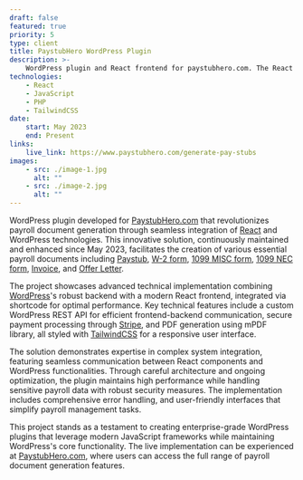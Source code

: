 ```yaml
---
draft: false
featured: true
priority: 5
type: client
title: PaystubHero WordPress Plugin
description: >-
    WordPress plugin and React frontend for paystubhero.com. The React app is integrated via shortcode.
technologies:
    - React
    - JavaScript
    - PHP
    - TailwindCSS
date:
    start: May 2023
    end: Present
links:
    live_link: https://www.paystubhero.com/generate-pay-stubs
images:
    - src: ./image-1.jpg
      alt: ""
    - src: ./image-2.jpg
      alt: ""
---
```


WordPress plugin developed for [PaystubHero.com](https://www.paystubhero.com)
that revolutionizes payroll document generation through seamless integration of [React](https://react.dev)
and WordPress technologies. This innovative solution, continuously maintained
and enhanced since May 2023, facilitates the creation of various essential
payroll documents including [Paystub](https://www.paystubhero.com/generate-pay-stubs),
[W-2 form](https://www.paystubhero.com/w-2-form-online-generator),
[1099 MISC form](https://www.paystubhero.com/1099-misc-form-generator),
[1099 NEC form](https://www.paystubhero.com/1099-nec-form-generator),
[Invoice](https://www.paystubhero.com/invoice-generator), and
[Offer Letter](https://www.paystubhero.com/offer-letter-generator).

The project showcases advanced technical implementation combining [WordPress](https://wordpress.org)'s
robust backend with a modern React frontend, integrated via shortcode for optimal performance.
Key technical features include a custom WordPress REST API for efficient frontend-backend communication,
secure payment processing through [Stripe](https://stripe.com), and PDF generation using mPDF library,
all styled with [TailwindCSS](https://tailwindcss.com) for a responsive user interface.

The solution demonstrates expertise in complex system integration, featuring seamless communication
between React components and WordPress functionalities. Through careful architecture and ongoing
optimization, the plugin maintains high performance while handling sensitive payroll data with
robust security measures. The implementation includes comprehensive error handling, and user-friendly
interfaces that simplify payroll management tasks.

This project stands as a testament to creating enterprise-grade WordPress plugins that leverage
modern JavaScript frameworks while maintaining WordPress's core functionality. The live implementation
can be experienced at [PaystubHero.com](https://www.paystubhero.com/generate-pay-stubs), where users can
access the full range of payroll document generation features.
